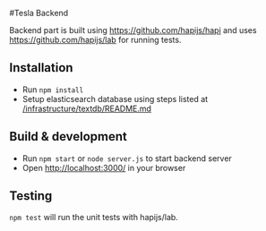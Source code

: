 #Tesla Backend

Backend part is built using https://github.com/hapijs/hapi and uses https://github.com/hapijs/lab for running tests.

## Installation
- Run `npm install`
- Setup elasticsearch database using steps listed at [/infrastructure/textdb/README.md](/infrastructure/textdb/README.md)

## Build & development

- Run `npm start` or `node server.js` to start backend server
- Open [http://localhost:3000/](http://localhost:3000/) in your browser

## Testing

 `npm test` will run the unit tests with hapijs/lab.
